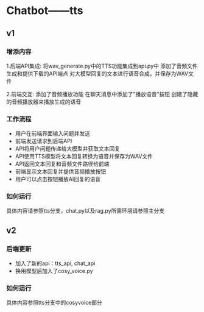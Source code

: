 # Chatbot——tts
## v1
### 增添内容

1.后端API集成:
将wav_generate.py中的TTS功能集成到api.py中
添加了音频文件生成和提供下载的API端点
对大模型回复的文本进行语音合成，并保存为WAV文件

2.前端交互:
添加了音频播放功能
在聊天消息中添加了"播放语音"按钮
创建了隐藏的音频播放器来播放生成的语音

### 工作流程
- 用户在前端界面输入问题并发送
- 前端发送请求到后端API
- API将用户问题传递给大模型并获取文本回复
- API使用TTS模型将文本回复转换为语音并保存为WAV文件
- API返回文本回复和音频文件路径给前端
- 前端显示文本回复并提供音频播放按钮
- 用户可以点击按钮播放AI回复的语音

### 如何运行
具体内容请参照tts分支，chat.py以及rag.py所需环境请参照主分支

## v2
### 后端更新
- 加入了新的api：tts_api, chat_api
- 换用模型后加入了cosy_voice.py

### 如何运行
具体内容参照tts分支中的cosyvoice部分
